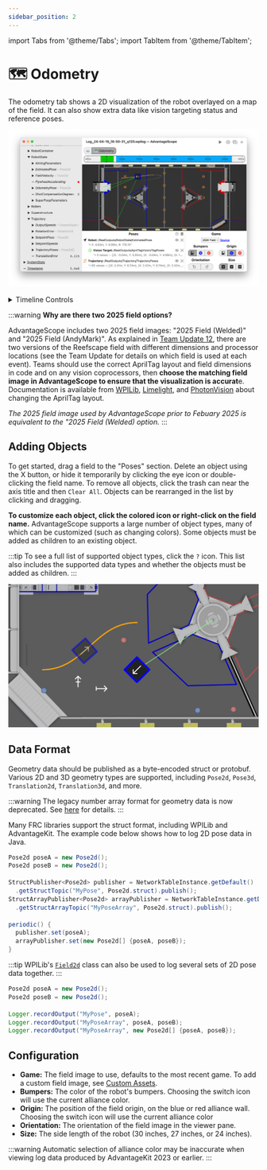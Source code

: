 ```yaml
---
sidebar_position: 2
---
```


import Tabs from '@theme/Tabs';
import TabItem from '@theme/TabItem';

# 🗺 Odometry

The odometry tab shows a 2D visualization of the robot overlayed on a map of the field. It can also show extra data like vision targeting status and reference poses.

![Overview of odometry tab](./img/odometry-1.png)

<details>
<summary>Timeline Controls</summary>

The timeline is used to control playback and visualization. Clicking on the timeline selects a time, and right-clicking deselects it. The selected time is synchronized across all tabs, making it easy to quickly find this location in other views.

The green sections of the timeline indicate when the robot is autonomous, and the blue sections indicate when the robot is teleoperated.

To zoom, place the cursor over the timeline and scroll up or down. A range can also be selecting by clicking and dragging while holding `Shift`. Move left and right by scrolling horizontally (on supported devices), or by clicking and dragging on the timeline. When connected live, scrolling to the left unlocks from the current time, and scrolling all the way to the right locks to the current time again. Press `Ctrl+\` to zoom to the period where the robot is enabled.

![Timeline](./img/timeline.png)

</details>

:::warning
**Why are there two 2025 field options?**

AdvantageScope includes two 2025 field images: "2025 Field (Welded)" and "2025 Field (AndyMark)". As explained in [Team Update 12](https://firstfrc.blob.core.windows.net/frc2025/Manual/TeamUpdates/TeamUpdate12.pdf), there are two versions of the Reefscape field with different dimensions and processor locations (see the Team Update for details on which field is used at each event). Teams should use the correct AprilTag layout and field dimensions in code and on any vision coprocessors, then **choose the matching field image in AdvantageScope to ensure that the visualization is accurat**e. Documentation is available from [WPILib](https://github.wpilib.org/allwpilib/docs/release/java/edu/wpi/first/apriltag/AprilTagFields.html), [Limelight](https://docs.limelightvision.io/docs/docs-limelight/pipeline-apriltag/apriltag-map-specification), and [PhotonVision](https://docs.photonvision.org/en/latest/docs/apriltag-pipelines/multitag.html#updating-the-field-layout) about changing the AprilTag layout.

_The 2025 field image used by AdvantageScope prior to Febuary 2025 is equivalent to the "2025 Field (Welded) option._
:::

## Adding Objects

To get started, drag a field to the "Poses" section. Delete an object using the X button, or hide it temporarily by clicking the eye icon or double-clicking the field name. To remove all objects, click the trash can near the axis title and then `Clear All`. Objects can be rearranged in the list by clicking and dragging.

**To customize each object, click the colored icon or right-click on the field name.** AdvantageScope supports a large number of object types, many of which can be customized (such as changing colors). Some objects must be added as children to an existing object.

:::tip
To see a full list of supported object types, click the `?` icon. This list also includes the supported data types and whether the objects must be added as children.
:::

![Odometry with objects](./img/odometry-2.png)

## Data Format

Geometry data should be published as a byte-encoded struct or protobuf. Various 2D and 3D geometry types are supported, including `Pose2d`, `Pose3d`, `Translation2d`, `Translation3d`, and more.

:::warning
The legacy number array format for geometry data is now deprecated. See [here](../whats-new/legacy-formats.md) for details.
:::

Many FRC libraries support the struct format, including WPILib and AdvantageKit. The example code below shows how to log 2D pose data in Java.

<Tabs groupId="library">
<TabItem value="wpilib" label="WPILib" default>

```java
Pose2d poseA = new Pose2d();
Pose2d poseB = new Pose2d();

StructPublisher<Pose2d> publisher = NetworkTableInstance.getDefault()
  .getStructTopic("MyPose", Pose2d.struct).publish();
StructArrayPublisher<Pose2d> arrayPublisher = NetworkTableInstance.getDefault()
  .getStructArrayTopic("MyPoseArray", Pose2d.struct).publish();

periodic() {
  publisher.set(poseA);
  arrayPublisher.set(new Pose2d[] {poseA, poseB});
}
```

:::tip
WPILib's [`Field2d`](https://docs.wpilib.org/en/stable/docs/software/dashboards/glass/field2d-widget.html) class can also be used to log several sets of 2D pose data together.
:::

</TabItem>
<TabItem value="advantagekit" label="AdvantageKit">

```java
Pose2d poseA = new Pose2d();
Pose2d poseB = new Pose2d();

Logger.recordOutput("MyPose", poseA);
Logger.recordOutput("MyPoseArray", poseA, poseB);
Logger.recordOutput("MyPoseArray", new Pose2d[] {poseA, poseB});
```

</TabItem>
</Tabs>

## Configuration

- **Game:** The field image to use, defaults to the most recent game. To add a custom field image, see [Custom Assets](../more-features/custom-assets.md).
- **Bumpers:** The color of the robot's bumpers. Choosing the switch icon will use the current alliance color.
- **Origin:** The position of the field origin, on the blue or red alliance wall. Choosing the switch icon will use the current alliance color
- **Orientation:** The orientation of the field image in the viewer pane.
- **Size:** The side length of the robot (30 inches, 27 inches, or 24 inches).

:::warning
Automatic selection of alliance color may be inaccurate when viewing log data produced by AdvantageKit 2023 or earlier.
:::
